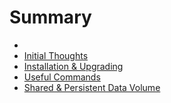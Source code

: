 # Summary

* 
* [Initial Thoughts](initial_thoughts.md)
* [Installation & Upgrading](installation_and_upgrading.md)
* [Useful Commands](useful_commands.md)
* [Shared & Persistent Data Volume](shared_and_persistent_data_volume.md)


